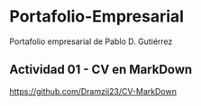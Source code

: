 # Portafolio-Empresarial
Portafolio empresarial de Pablo D. Gutiérrez

## Actividad 01 - CV en MarkDown
https://github.com/Dramzii23/CV-MarkDown

